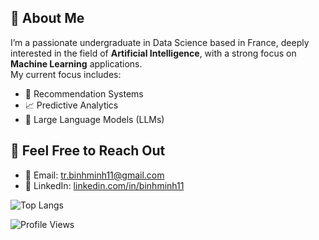 ## 👋 About Me

I’m a passionate undergraduate in Data Science based in France, deeply interested in the field of **Artificial Intelligence**, with a strong focus on **Machine Learning** applications.  
My current focus includes:

- 🎯 Recommendation Systems  
- 📈 Predictive Analytics  
- 🧠 Large Language Models (LLMs)


## 💬 Feel Free to Reach Out

- 📧 Email: [tr.binhminh11@gmail.com](mailto:tr.binhminh11@gmail.com)  
- 🔗 LinkedIn: [linkedin.com/in/binhminh11](https://www.linkedin.com/in/binhminh11/)

![Top Langs](https://github-readme-stats.vercel.app/api/top-langs/?username=marktr11&layout=compact&langs_count=8&theme=tokyonight)


![Profile Views](https://komarev.com/ghpvc/?username=binhminh11&style=flat-square&color=blue)

